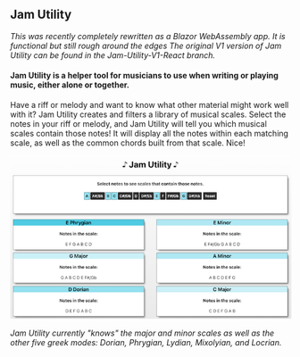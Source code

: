 ## Jam Utility 
*This was recently completely rewritten as a Blazor WebAssembly app. It is functional but still rough around the edges*
*The original V1 version of Jam Utility can be found in the Jam-Utility-V1-React branch.*

#### Jam Utility is a helper tool for musicians to use when writing or playing music, either alone or together. 
Have a riff or melody and want to know what other material might work well with it? 
Jam Utility creates and filters a library of musical scales. Select the notes in your riff or melody, and Jam Utility will tell you which musical scales contain those notes! It will display all the notes within each matching scale, as well as the common chords built from that scale. Nice! 

![Image of Jam Utility](public/JamUtilityScreenshot.png)

*Jam Utility currently "knows" the major and minor scales as well as the other five greek modes: Dorian, Phrygian, Lydian, Mixolyian, and Locrian.*
